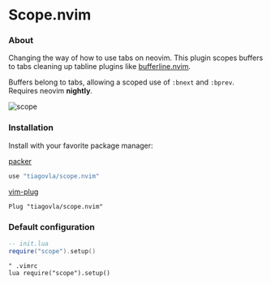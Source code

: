 # Scope.nvim

### About
Changing the way of how to use tabs on neovim. This plugin scopes
buffers to tabs cleaning up tabline plugins like
[bufferline.nvim](https://github.com/akinsho/bufferline.nvim). 

Buffers belong to tabs, allowing a scoped use of `:bnext` and `:bprev`.
Requires neovim **nightly**.

![scope](https://user-images.githubusercontent.com/30515389/156297097-08208d0f-9715-4fc4-8aa0-f5980c21173d.gif)


### Installation

Install with your favorite package manager:

[packer](https://github.com/wbthomason/packer.nvim)

``` lua
use "tiagovla/scope.nvim"
```

[vim-plug](https://github.com/junegunn/vim-plug)

``` vim
Plug "tiagovla/scope.nvim"
```
### Default configuration

``` lua
-- init.lua
require("scope").setup()
```

``` vim
" .vimrc
lua require("scope").setup()
```
